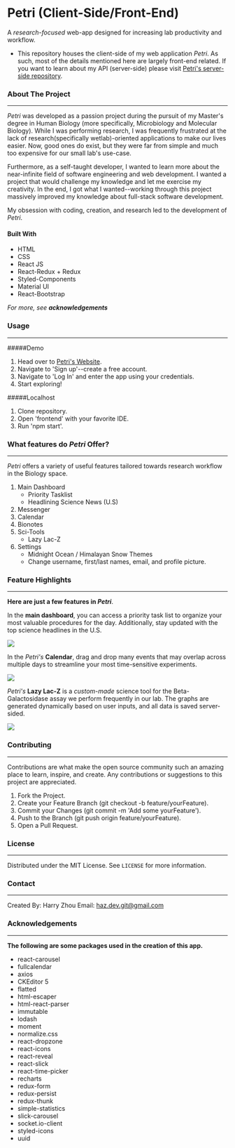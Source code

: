 
# Petri (Client-Side/Front-End)
A *research-focused* web-app designed for increasing lab productivity and workflow.

- This repository houses the client-side of my web application *Petri*. As such, most of the details mentioned here are largely front-end related. If you want to learn about my API (server-side) please visit [Petri's server-side repository](https://github.com/Haz-git/Petri_Server_Build).

### About The Project
---
*Petri* was developed as a passion project during the pursuit of my Master's degree in Human Biology (more specifically, Microbiology and Molecular Biology). While I was performing research, I was frequently frustrated at the lack of research(specifically wetlab)-oriented applications to make our lives easier. Now, good ones do exist, but they were far from simple and much too expensive for our small lab's use-case.

Furthermore, as a self-taught developer, I wanted to learn more about the near-infinite field of software engineering and web development. I wanted a project that would challenge my knowledge and let me exercise my creativity. In the end, I got what I wanted--working through this project massively improved my knowledge about full-stack software development.

My obsession with coding, creation, and research led to the development of *Petri*.

#### Built With
- HTML
- CSS
- React JS
- React-Redux + Redux
- Styled-Components
- Material UI
- React-Bootstrap

*For more, see **acknowledgements***

### Usage
---
#####Demo
1. Head over to [Petri's Website](https://petriweb.netlify.app/).
2. Navigate to 'Sign up'--create a free account.
3. Navigate to 'Log In' and enter the app using your credentials.
4. Start exploring!

#####Localhost
1. Clone repository.
2. Open 'frontend' with your favorite IDE.
3. Run 'npm start'.

### What features do *Petri* Offer?
---
*Petri* offers a variety of useful features tailored towards research workflow in the Biology space.

1. Main Dashboard
    - Priority Tasklist
    - Headlining Science News (U.S)
2. Messenger
3. Calendar
4. Bionotes
5. Sci-Tools
    - Lazy Lac-Z
6. Settings
    - Midnight Ocean / Himalayan Snow Themes
    - Change username, first/last names, email, and profile picture.

### Feature Highlights
---
**Here are just a few features in *Petri***.

In the **main dashboard**, you can access a priority task list to organize your most valuable procedures for the day. Additionally, stay updated with the top science headlines in the U.S.

![](https://media.giphy.com/media/UO7AIpOYuOYActYYME/giphy.gif)

In the *Petri's* **Calendar**, drag and drop many events that may overlap across multiple days to streamline your most time-sensitive experiments.

![](https://media.giphy.com/media/H7z9hca7pKiHaaVq0E/giphy.gif)

*Petri's* **Lazy Lac-Z** is a *custom-made* science tool for the Beta-Galactosidase assay we perform frequently in our lab. The graphs are generated dynamically based on user inputs, and all data is saved server-sided.

![](https://media.giphy.com/media/INCuZNmEmsGDfKIscA/giphy.gif)

    
### Contributing
---
Contributions are what make the open source community such an amazing place to learn, inspire, and create. Any contributions or suggestions to this project are appreciated.

1. Fork the Project.
2. Create your Feature Branch (git checkout -b feature/yourFeature).
3. Commit your Changes (git commit -m 'Add some yourFeature').
4. Push to the Branch (git push origin feature/yourFeature).
5. Open a Pull Request.

### License
---
Distributed under the MIT License. See ```LICENSE``` for more information.

### Contact
---
Created By: Harry Zhou
Email: haz.dev.git@gmail.com

### Acknowledgements
---
**The following are some packages used in the creation of this app.**
- react-carousel
- fullcalendar
- axios
- CKEditor 5
- flatted
- html-escaper
- html-react-parser
- immutable
- lodash
- moment
- normalize.css
- react-dropzone
- react-icons
- react-reveal
- react-slick
- react-time-picker
- recharts
- redux-form
- redux-persist
- redux-thunk
- simple-statistics
- slick-carousel
- socket.io-client
- styled-icons
- uuid

